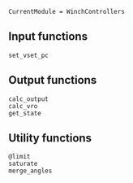 ```@meta
CurrentModule = WinchControllers
```
## Input functions
```@docs
set_vset_pc
```

## Output functions
```@docs
calc_output
calc_vro
get_state
```

## Utility functions
```@docs
@limit
saturate
merge_angles
```
